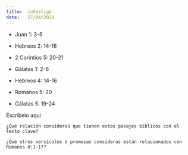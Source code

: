 ```yaml
---
title:  inVestiga
date:   27/04/2021
---
```


- Juan 1: 3-6

- Hebreos 2: 14-18

- 2 Corintios 5: 20-21

- Gálatas 1: 2-6

- Hebreos 4: 14-16

- Romanos 5: 20

- Gálatas 5: 19-24

Escribelo aqui

`¿Qué relación consideras que tienen estos pasajes bíblicos con el texto clave?`

`¿Qué otros versículos o promesas consideras están relacionados con Romanos 8:1-17?`
